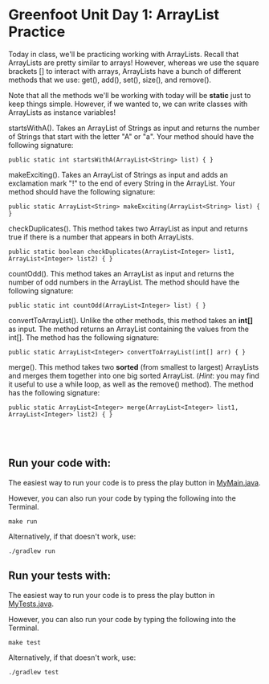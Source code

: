 # Greenfoot Unit Day 1: ArrayList Practice

Today in class, we'll be practicing working with ArrayLists. Recall that ArrayLists are pretty similar to arrays! However, whereas we use the square brackets [] to interact with arrays, ArrayLists have a bunch of different methods that we use: get(), add(), set(), size(), and remove(). 

Note that all the methods we'll be working with today will be **static** just to keep things simple. However, if we wanted to, we can write classes with ArrayLists as instance variables!

startsWithA(). Takes an ArrayList of Strings as input and returns the number of Strings that start with the letter "A" or "a". Your method should have the following signature:
```shell script
public static int startsWithA(ArrayList<String> list) { }
```

makeExciting(). Takes an ArrayList of Strings as input and adds an exclamation mark "!" to the end of every String in the ArrayList. Your method should have the following signature:
```shell script
public static ArrayList<String> makeExciting(ArrayList<String> list) { }
```

checkDuplicates(). This method takes two ArrayList<Integer> as input and returns true if there is a number that appears in both ArrayLists.
```shell script
public static boolean checkDuplicates(ArrayList<Integer> list1, ArrayList<Integer> list2) { }
```

countOdd(). This method takes an ArrayList<Integer> as input and returns the number of odd numbers in the ArrayList. The method should have the following signature:
```shell script
public static int countOdd(ArrayList<Integer> list) { }
```

convertToArrayList(). Unlike the other methods, this method takes an **int[]** as input. The method returns an ArrayList<Integer> containing the values from the int[]. The method has the following signature:
```shell script
public static ArrayList<Integer> convertToArrayList(int[] arr) { }
```

merge(). This method takes two **sorted** (from smallest to largest) ArrayLists and merges them together into one big sorted ArrayList. (_Hint_: you may find it useful to use a while loop, as well as the remove() method). The method has the following signature:
```shell script
public static ArrayList<Integer> merge(ArrayList<Integer> list1, ArrayList<Integer> list2) { }
```

<br />
<br />

## Run your code with:
The easiest way to run your code is to press the play button in [MyMain.java](src/main/java/MyMain.java).

However, you can also run your code by typing the following into the Terminal.

```shell script
make run
```

Alternatively, if that doesn't work, use:

```shell script
./gradlew run
```

## Run your tests with:
The easiest way to run your code is to press the play button in [MyTests.java](src/test/java/MyTests.java).

However, you can also run your code by typing the following into the Terminal.

```shell script
make test
```

Alternatively, if that doesn't work, use:

```shell script
./gradlew test
```
